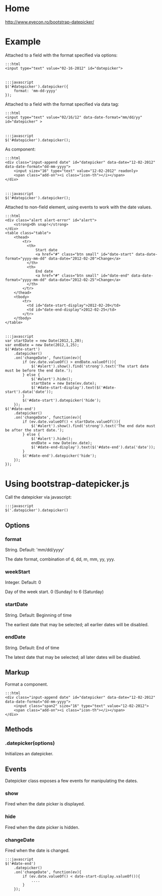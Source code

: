 # Home

http://www.eyecon.ro/bootstrap-datepicker/

# Example

Attached to a field with the format specified via options:

    :::html
    <input type="text" value="02-16-2012" id="datepicker">  
######
    :::javascript
    $('#datepicker').datepicker({
        format: 'mm-dd-yyyy'
    });

Attached to a field with the format specified via data tag:

    :::html
    <input type="text" value="02/16/12" data-date-format="mm/dd/yy" id="datepicker" >
######
    :::javascript
    $('#datepicker').datepicker();

As component:

    :::html
    <div class="input-append date" id="datepicker" data-date="12-02-2012" data-date-format="dd-mm-yyyy">
        <input size="16" type="text" value="12-02-2012" readonly>
        <span class="add-on"><i class="icon-th"></i></span>
    </div>
######
    :::javascript
    $('#datepicker').datepicker();

Attached to non-field element, using events to work with the date values.

    :::html
    <div class="alert alert-error" id="alert">
        <strong>Oh snap!</strong>
    </div>
    <table class="table">
        <thead>
            <tr>
              <th>
                  Start date
                  <a href="#" class="btn small" id="date-start" data-date-format="yyyy-mm-dd" data-date="2012-02-20">Change</a>
              </th>
              <th>
                  End date
                  <a href="#" class="btn small" id="date-end" data-date-format="yyyy-mm-dd" data-date="2012-02-25">Change</a>
              </th>
            </tr>
        </thead>
        <tbody>
            <tr>
              <td id="date-start-display">2012-02-20</td>
              <td id="date-end-display">2012-02-25</td>
            </tr>
        </tbody>
    </table>
######
    :::javascript
    var startDate = new Date(2012,1,20);
    var endDate = new Date(2012,1,25);
    $('#date-start')
        .datepicker()
        .on('changeDate', function(ev){
            if (ev.date.valueOf() > endDate.valueOf()){
                $('#alert').show().find('strong').text('The start date must be before the end date.');
            } else {
                $('#alert').hide();
                startDate = new Date(ev.date);
                $('#date-start-display').text($('#date-start').data('date'));
            }
            $('#date-start').datepicker('hide');
        });
    $('#date-end')
        .datepicker()
        .on('changeDate', function(ev){
            if (ev.date.valueOf() < startDate.valueOf()){
                $('#alert').show().find('strong').text('The end date must be after the start date.');
            } else {
                $('#alert').hide();
                endDate = new Date(ev.date);
                $('#date-end-display').text($('#date-end').data('date'));
            }
            $('#date-end').datepicker('hide');
        });
    });


# Using bootstrap-datepicker.js

Call the datepicker via javascript:

    :::javascript
    $('.datepicker').datepicker()

## Options

### format

String.  Default: 'mm/dd/yyyy'

The date format, combination of d, dd, m, mm, yy, yyy.

### weekStart

Integer.  Default: 0

Day of the week start. 0 (Sunday) to 6 (Saturday)

### startDate

String.  Default: Beginning of time

The earliest date that may be selected; all earlier dates will be disabled.

### endDate

String.  Default: End of time

The latest date that may be selected; all later dates will be disabled.

## Markup

Format a component.

    :::html
    <div class="input-append date" id="datepicker" data-date="12-02-2012" data-date-format="dd-mm-yyyy">
        <input class="span2" size="16" type="text" value="12-02-2012">
        <span class="add-on"><i class="icon-th"></i></span>
    </div>

## Methods

### .datepicker(options)

Initializes an datepicker.

## Events

Datepicker class exposes a few events for manipulating the dates.

### show

Fired when the date picker is displayed.

### hide

Fired when the date picker is hidden.

### changeDate

Fired when the date is changed.

    :::javascript
    $('#date-end')
        .datepicker()
        .on('changeDate', function(ev){
            if (ev.date.valueOf() < date-start-display.valueOf()){
                ....
            }
        });

